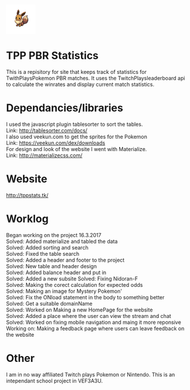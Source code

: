 ![TPP_PBR](_install/133.png)

# TPP PBR Statistics 

This is a repisitory for site that keeps track of statistics for TwithPlaysPokemon PBR matches.
It uses the TwitchPlaysleaderboard api to calculate the winrates and display current match statistics.

# Dependancies/libraries
I used the javascript plugin tablesorter to sort the tables.  <br />
Link: http://tablesorter.com/docs/  <br />
I also used veekun.com to get the sprites for the Pokemon  <br />
Link: https://veekun.com/dex/downloads  <br />
For design and look of the website I went with Materialize.  <br />
Link: http://materializecss.com/

# Website
http://tppstats.tk/
# Worklog
Began working on the project 16.3.2017  <br />
Solved: Added materialize and tabled the data  <br />
Solved: Added sorting and search  <br />
Solved: Fixed the table search  <br />
Solved: Added a header and footer to the project  <br />
Solved: New table and header design  <br />
Solved: Added balance header and put in   <br />
Solved: Added a new subsite
Solved: Fixing Nidoran-F  <br />
Solved: Making the corect calculation for expected odds   <br />
Solved: Making an image for Mystery Pokemon'  <br />
Solved: Fix the ONload statement in the body to something better  <br />
Solved: Get a suitable domainName <br />
Solved: Worked on Making a new HomePage for the website <br />
Solved: Added a place where the user can view the stream and chat <br />
Solved: Worked on fixing mobile navigation and maing it more reponsive <br />
Working on: Making a feedback page where users can leave feedback on the website <br />
# Other
I am in no way affiliated Twitch plays Pokemon or Nintendo. This is an intependant school project in VEF3A3U.
